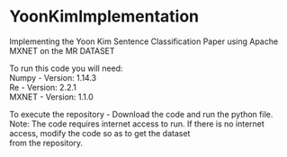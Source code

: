 # YoonKimImplementation
Implementing the Yoon Kim Sentence Classification Paper using Apache MXNET on the MR DATASET

To run this code you will need:\
  Numpy - Version: 1.14.3 \
  Re - Version: 2.2.1 \
  MXNET - Version: 1.1.0 
  
To execute the repository - Download the code and run the python file. \
Note: The code requires internet access to run. If there is no internet access, modify the code so as to get the dataset \
      from the repository.
